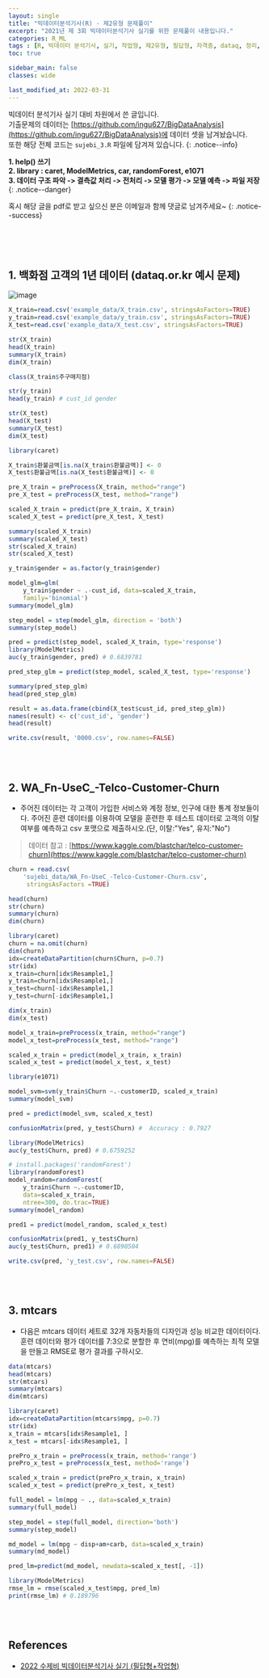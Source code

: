 ```yaml
---
layout: single
title: "빅데이터분석기사(R) - 제2유형 문제풀이"
excerpt: "2021년 제 3회 빅데이터분석기사 실기를 위한 문제풀이 내용입니다."
categories: R_ML
tags : [R, 빅데이터 분석기사, 실기, 작업형, 제2유형, 필답형, 자격증, dataq, 정리, pdf, 기출문제, 정리본, 후기, 설명, 2회, 3회]
toc: true

sidebar_main: false
classes: wide

last_modified_at: 2022-03-31
---
```


빅데이터 분석기사 실기 대비 차원에서 쓴 글입니다. <br> 기출문제의 데이터는 [https://github.com/ingu627/BigDataAnalysis](https://github.com/ingu627/BigDataAnalysis)에 데이터 셋을 남겨놨습니다.<br> 또한 해당 전체 코드는 `sujebi_3.R` 파일에 담겨져 있습니다.
{: .notice--info}

**1. help() 쓰기 <br> 2. library : caret, ModelMetrics, car, randomForest, e1071 <br> 3. 데이터 구조 파악 -> 결측값 처리 -> 전처리 -> 모델 평가 -> 모델 예측 -> 파일 저장**
{: .notice--danger}

혹시 해당 글을 pdf로 받고 싶으신 분은 이메일과 함께 댓글로 남겨주세요~
{: .notice--success}

<br>
<br>
<br>

## 1. 백화점 고객의 1년 데이터 (dataq.or.kr 예시 문제)

![image](https://user-images.githubusercontent.com/78655692/143578663-d53b1ebf-23c6-4647-93cc-9b2c63c0abc9.png)

```R
X_train=read.csv('example_data/X_train.csv', stringsAsFactors=TRUE)
y_train=read.csv('example_data/y_train.csv', stringsAsFactors=TRUE)
X_test=read.csv('example_data/X_test.csv', stringsAsFactors=TRUE)

str(X_train)
head(X_train)
summary(X_train)
dim(X_train)

class(X_train$주구매지점)

str(y_train)
head(y_train) # cust_id gender

str(X_test)
head(X_test)
summary(X_test)
dim(X_test)

library(caret)

X_train$환불금액[is.na(X_train$환불금액)] <- 0
X_test$환불금액[is.na(X_test$환불금액)] <- 0

pre_X_train = preProcess(X_train, method="range")
pre_X_test = preProcess(X_test, method="range")

scaled_X_train = predict(pre_X_train, X_train)
scaled_X_test = predict(pre_X_test, X_test)

summary(scaled_X_train)
summary(scaled_X_test)
str(scaled_X_train)
str(scaled_X_test)

y_train$gender = as.factor(y_train$gender)

model_glm=glm(
    y_train$gender ~ .-cust_id, data=scaled_X_train,
    family='binomial')
summary(model_glm)

step_model = step(model_glm, direction = 'both')
summary(step_model)

pred = predict(step_model, scaled_X_train, type='response')
library(ModelMetrics)
auc(y_train$gender, pred) # 0.6839781

pred_step_glm = predict(step_model, scaled_X_test, type='response')

summary(pred_step_glm)
head(pred_step_glm)

result = as.data.frame(cbind(X_test$cust_id, pred_step_glm))
names(result) <- c('cust_id', 'gender') 
head(result)

write.csv(result, '0000.csv', row.names=FALSE)
```

<br>
<br>

## 2. WA_Fn-UseC_-Telco-Customer-Churn

- 주어진 데이터는 각 고객이 가입한 서비스와 계정 정보, 인구에 대한 통계 정보들이다. 주어진 훈련 데이터를 이용하여 모델을 훈련한 후 테스트 데이터로 고객의 이탈 여부를 예측하고 csv 포맷으로 제출하시오.(단, 이탈:"Yes", 유지:"No")

> 데이터 참고 : [https://www.kaggle.com/blastchar/telco-customer-churn](https://www.kaggle.com/blastchar/telco-customer-churn)

```R
churn = read.csv(
    'sujebi_data/WA_Fn-UseC_-Telco-Customer-Churn.csv',
     stringsAsFactors =TRUE)

head(churn)
str(churn)
summary(churn)
dim(churn)

library(caret)
churn = na.omit(churn)
dim(churn)
idx=createDataPartition(churn$Churn, p=0.7)
str(idx)
x_train=churn[idx$Resample1,]
y_train=churn[idx$Resample1,]
x_test=churn[-idx$Resample1,]
y_test=churn[-idx$Resample1,]

dim(x_train)
dim(x_test)

model_x_train=preProcess(x_train, method="range")
model_x_test=preProcess(x_test, method="range")

scaled_x_train = predict(model_x_train, x_train)
scaled_x_test = predict(model_x_test, x_test)

library(e1071)

model_svm=svm(y_train$Churn ~.-customerID, scaled_x_train)
summary(model_svm)

pred = predict(model_svm, scaled_x_test)

confusionMatrix(pred, y_test$Churn) #  Accuracy : 0.7927

library(ModelMetrics)
auc(y_test$Churn, pred) # 0.6759252

# install.packages('randomForest')
library(randomForest)
model_random=randomForest(
    y_train$Churn ~.-customerID,
    data=scaled_x_train,
    ntree=300, do.trac=TRUE)
summary(model_random)

pred1 = predict(model_random, scaled_x_test)

confusionMatrix(pred1, y_test$Churn)
auc(y_test$Churn, pred1) # 0.6890504

write.csv(pred, 'y_test.csv', row.names=FALSE)
```

<br>
<br>

## 3. mtcars

- 다음은 mtcars 데이터 세트로 32개 자동차들의 디자인과 성능 비교한 데이터이다. 훈련 데이터와 평가 데이터를 7:3으로 분할한 후 연비(mpg)를 예측하는 최적 모델을 만들고 RMSE로 평가 결과를 구하시오.

```R
data(mtcars)
head(mtcars)
str(mtcars)
summary(mtcars)
dim(mtcars)

library(caret)
idx=createDataPartition(mtcars$mpg, p=0.7)
str(idx)
x_train = mtcars[idx$Resample1, ]
x_test = mtcars[-idx$Resample1, ]

prePro_x_train = preProcess(x_train, method='range')
prePro_x_test = preProcess(x_test, method='range')

scaled_x_train = predict(prePro_x_train, x_train)
scaled_x_test = predict(prePro_x_test, x_test)

full_model = lm(mpg ~ ., data=scaled_x_train)
summary(full_model)

step_model = step(full_model, direction='both')
summary(step_model)

md_model = lm(mpg ~ disp+am+carb, data=scaled_x_train)
summary(md_model)

pred_lm=predict(md_model, newdata=scaled_x_test[, -1])

library(ModelMetrics)
rmse_lm = rmse(scaled_x_test$mpg, pred_lm)
print(rmse_lm) # 0.189796
```

<br>
<br>

## References

- [2022 수제비 빅데이터분석기사 실기 (필답형+작업형)](https://www.aladin.co.kr/shop/wproduct.aspx?ItemId=281447264)